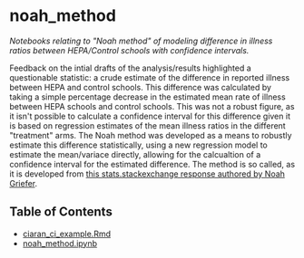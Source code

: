 # noah_method

*Notebooks relating to "Noah method" of modeling difference in illness ratios between HEPA/Control schools with confidence intervals.*

Feedback on the intial drafts of the analysis/results highlighted a questionable statistic: a crude estimate of the difference in reported illness between HEPA and control schools. This difference was calculated by taking a simple percentage decrease in the estimated mean rate of illness between HEPA schools and control schools. This was not a robust figure, as it isn't possible to calculate a confidence interval for this difference given it is based on regression estimates of the mean illness ratios in the different "treatment" arms. The Noah method was developed as a means to robustly estimate this difference statistically, using a new regression model to estimate the mean/variace directly, allowing for the calcualtion of a confidence interval for the estimated difference. The method is so called, as it is developed from [this stats.stackexchange response authored by Noah Griefer](https://stats.stackexchange.com/questions/412558/determining-the-standard-error-of-a-ratio-of-means). 

## Table of Contents

* [ciaran_ci_example.Rmd](https://github.com/yhcr-samrelins/class_act_analysis/tree/main/analysis/noah_method/ciaran_ci_example.Rmd)
* [noah_method.ipynb](https://github.com/yhcr-samrelins/class_act_analysis/tree/main/analysis/noah_method/noah_method.ipynb)
##

